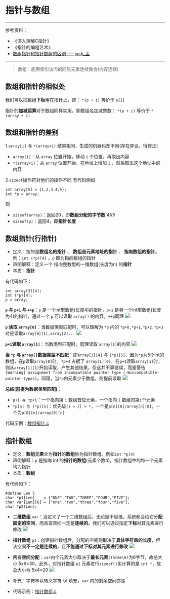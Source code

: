 # 指针与数组
--------------
参考资料：
- 《深入理解C指针》
- 《指针的编程艺术》
- [数组指针和指针数组的区别——jack_孟](https://www.cnblogs.com/mq0036/p/3382732.html)
-----------------
> 数组：能用索引访问的同质元素连续集合(内存连续)

## 数组和指针的相似处
我们可以把数组**下标**用在指针上，即：
`*(p + i)` 等价于 `p[i]`

指针的**加减运算**对于数组同样实用，即数组名加减整数：
`*(p + i)` 等价于 `*(array + i)`


## 数组和指针的差别
1.`array[i]` 与 `*(array+i)` 结果相同，生成的机器码却不同(存在异议，待修正)
- `array[i]`：从 `array` 位置开始，移动 `i` 个位置，再取出内容
- `*(array+i)`：从 `array` 位置开始，在地址上增加 `i` ，然后取出这个地址中的内容

2.`sizeof`操作符对他们的操作不同
有代码例如
```
int array[5] = {1,2,3,4,5};
int *p = array;
```
则
- `sizeof(array)`：返回20，即**数组分配的字节数** *4X5*
- `sizeof(p)`：返回4，即**指针长度**

## 数组指针(行指针)
- 定义：指的是**数组名的指针** 、 **数组首元素地址的指针** 、 **指向数组的指针**。例：`int (*p)[4]` ，`p` 即为指向数组的指针
- 声明解释：定义一个 指向整数型的一维数组(长度为n) 的**指针**
- 本质：**指针**

有代码如下：
```
int array[3][4];
int (*p)[4];
p = array;
```

**`p` 与 `p+1` 与 `++p`**：`p` 是一个int型数组(长度4)的指针，`p+1` 是另一个int型数组(长度为4)的指针，通过一个 `p` 可以读取 `array[]` 的内容，`++p`同理
![](https://i.imgur.com/nEObzYh.jpg)

**`p` 读取 `array[0]`**：当数据类型匹配时，可以理解为 `*p` 内的 `*p+0,*p+1,*p+2,*p+3` 对应读取`array[0][1],array[2]...`
![](https://i.imgur.com/8yxHeen.jpg)

**`p+1`读取 `array[1]`**：当数类型匹配时，同理读取 `array[1]`的内容
![](https://i.imgur.com/V6pYYdQ.jpg)

**当 `*p` 与 `array[]`数据类型不匹配**：即`array[3][4]` 与 `(*p)[5]`，因为`*p`为5个int的数组，在`p`读取`array[0]`时，`*p+4` 占据了 `array[1][0]`，在`p+1`读取`array[1]`时，则从`array[1][1]`开始读取，产生其他结果，但这并不算错误，而是警告`[Warning] assignment from incompatible pointer type [-Wincompatible-pointer-types]`。同理，当`*p`内元素少于数组，则提前读取
![](https://i.imgur.com/WzERE64.jpg)

**总结(前提为数据类型匹配)**：
- `p+i 与 *p+i`：一个指向第 `i` 数组首位元素，一个指向 `1` 数组的第`i`个元素
- `*p[n] 与 (*p)[n]`：优先级`() > [] > *`，一个是`p[n][0]/array[n][0]`，一个为`p[0][n]/array[0][n]`

代码示例：[数组指针.c](https://github.com/SouthBegonia/Codes_2018/blob/master/Pointer/PointerWithArray/%E6%95%B0%E7%BB%84%E6%8C%87%E9%92%88.c)


## 指针数组
- 定义：**数组元素**全为**指针**的**数组**称为指针数组。例如`int *p[4]`
- 声明解释：`p` 是指向 int 的**指针的数组**(元素个数4)。指针数组中的每一个元素均为指针
- 本质：**数组**

有代码如下：
```
#define Len 5
char *p1[Len]    = {"ONE","TWO","THREE","FOUR","FIVE"};
char var[Len][6] = {"one","two","three","four","five"};
char *p2[Len];
```

- **二维数组** `var`：当定义了一个二维数组后，无论赋不赋值，系统都会给它分**配固定的空间**，而且该空间一定是**连续的**。我们可以通过指定**下标**对其元素进行修改
![](https://i.imgur.com/um1LG65.jpg)

- **指针数组** `p1`：创建指针数组后，分配的空间则取决于**具体字符串的长度**，但该空间**不一定是连续的**，且**不能通过下标对其元素进行修改**
![](https://i.imgur.com/TmBaKb1.jpg)

- 两者**空间分配**：`var`内个元素大小取决于**最长元素**`(three\0)`为6字节，故总大小 5x6=30，此外，对指针数组 `p1` 元素进行`sizeof()`实计算的是 `int *`，故总大小为 5x4=20
![](https://i.imgur.com/wWUsSh2.jpg)

- 补充：字符串以转义字符 `\0` 填充，`var` 内的剩余空间亦是
- 代码示例：[指针数组.c](https://github.com/SouthBegonia/Codes_2018/blob/master/Pointer/PointerWithArray/%E6%8C%87%E9%92%88%E6%95%B0%E7%BB%84.c)